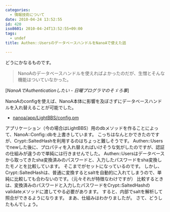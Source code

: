 ```yaml
---
categories:
  - 情報技術について
date: 2010-04-24 13:52:55
id: 420
iso8601: 2010-04-24T13:52:55+09:00
tags:
  - undef
title: Authen::UsersのデータベースハンドルをNanoAで使えた話

---
```


<p>どうにかなるものです。</p>

<blockquote cite="http://weblog.nqou.net/archives/20100224093546.html#more" title="NanoAでAuthenticationしたい - 日曜プログラマのそゞろ事" class="blockquote"><p>NanoAのデータベースハンドルを使えればよかったのだが、生憎とそんな機能はついていなかった。</p></blockquote>

<div class="cite">[<cite>NanoAでAuthenticationしたい - 日曜プログラマのそゞろ事</cite>]</div>

<p>NanoAのconfigを使えば、NanoA本体に影響を及ぼさずにデータベースハンドルを入れ替えることが可能でした。</p>

<ul>
<li><a href="http://www.nishimiyahara.net">nanoa/app/LightBBS/config.pm</a></li>
</ul>

<p>アプリケーション（今の場合はLightBBS）用のdbメソッドを作ることによって、NanoA::Config::dbを上書きしています。
こっちはなんとかできたのですが、Crypt::SaltedHashを利用するのはちょっと難しそうです。
Authen::Usersでnewした後に、プロパティを入れ替えればいけそうな気がしたのですが、認証の仕組みが違うので単純には行きませんでした。
Authen::Usersはデータベースから取ってきたsha変換済みのパスワードと、入力したパスワードをsha変換したモノとを比較しています。
そこまでがセットになっているのです。
しかし、Crypt::SaltedHashは、普通に変換するとsaltを自動的に入れてしまうので、単純に比較しても合わないのです。（元々それが特徴なわけですが）
比較するときは、変換済みのパスワードと入力したパスワードをCrypt::SaltedHashのvalidateメソッドに渡してやる必要があります。
すると、内部でsaltを解析して照合ができるようになります。
まあ、仕組みはわかりましたが。
さて、どうしたもんでしょう。</p>
    	